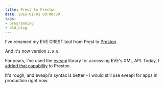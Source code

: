 ```yaml
---
title: Prest to Preston
date: 2016-01-01 00:00:00
tags:
- programming
- old_blog
---
```


I've renamed my EVE CREST tool from Prest to [Preston](https://pypi.python.org/pypi/Preston/).

<!-- more -->

And it's now version `2.0.0`.

For years, I've used the [eveapi](https://github.com/ntt/eveapi) library for accessing EVE's XML API. Today, I [added that capability](https://git.celeodor.com/Celeo/Preston/commit/2284b0a5adbcfa96fd8b102c36b4ce85eafb549a) to Preston.

It's rough, and eveapi's syntax is better - I would still use eveapi for apps in production right now.
